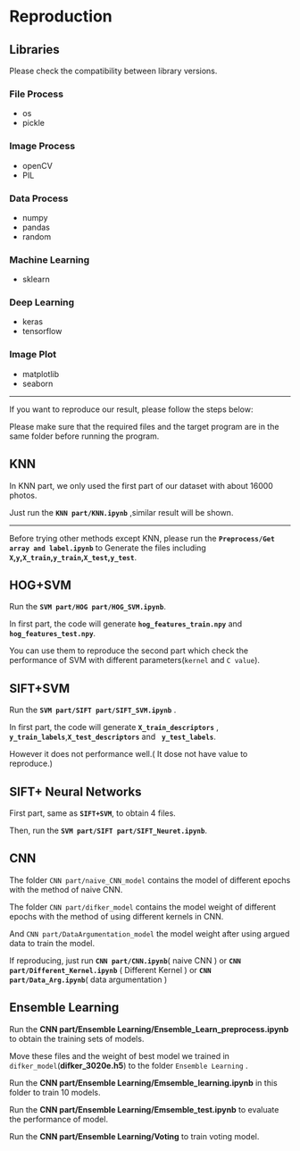 # Reproduction

## Libraries

Please check the compatibility between library versions.

### File Process

- os
- pickle

### Image Process

- openCV
- PIL

### Data Process

- numpy
- pandas
- random

### Machine Learning

- sklearn

### Deep Learning

- keras
- tensorflow

### Image Plot

- matplotlib
- seaborn

---



If you want to reproduce our result, please follow the steps below:

Please make sure that the required files and the target program are in the same folder before running the program.

## KNN

In KNN part, we only used the first part of our dataset with about 16000 photos.

Just run the **`KNN part/KNN.ipynb`** ,similar result will be shown.



---



Before trying other methods except KNN, please run the **`Preprocess/Get array and label.ipynb`** to Generate the files including **`X`,`y`,`X_train`,`y_train`,`X_test`,`y_test`**.

## HOG+SVM

Run the **`SVM part/HOG part/HOG_SVM.ipynb`**.

In first part, the code will generate **`hog_features_train.npy`** and **` hog_features_test.npy`**.

You can use them to reproduce the second part which check the performance of SVM with different parameters(`kernel` and `C value`).

## SIFT+SVM

Run the **`SVM part/SIFT part/SIFT_SVM.ipynb`** .

In first part, the code will generate **`X_train_descriptors`** , **` y_train_labels`**,**`X_test_descriptors`** and **` y_test_labels`**.

However it does not performance well.( It dose not have value to reproduce.)

## SIFT+ Neural Networks

First part, same as **`SIFT+SVM`**, to obtain 4 files.

Then, run the **`SVM part/SIFT part/SIFT_Neuret.ipynb`**.



## CNN

The folder `CNN part/naive_CNN_model` contains the model of different epochs with the method of naive CNN.

The folder `CNN part/difker_model` contains the model weight of different epochs with the method of using different kernels in CNN.

And  `CNN part/DataArgumentation_model` the model weight after using argued data to train the model.

If reproducing, just run **`CNN part/CNN.ipynb`**( naive CNN ) or  **`CNN part/Different_Kernel.ipynb`** ( Different Kernel ) or **`CNN part/Data_Arg.ipynb`**( data argumentation )

## Ensemble Learning

Run the **CNN part/Ensemble Learning/Ensemble_Learn_preprocess.ipynb** to obtain the training sets of models.

Move these files and the weight of best model we trained in `difker_model`(**difker_3020e.h5**) to the folder `Ensemble Learning` .

Run the  **CNN part/Ensemble Learning/Emsemble_learning.ipynb** in this folder to train 10 models.

Run the **CNN part/Ensemble Learning/Emsemble_test.ipynb** to evaluate the performance of model.

Run the **CNN part/Ensemble Learning/Voting** to train voting model.